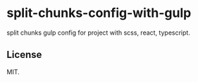 # split-chunks-config-with-gulp

split chunks gulp config for project with scss, react, typescript.

## License

MIT.
